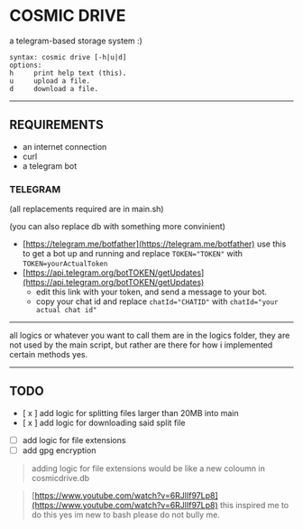 # COSMIC DRIVE

a telegram-based storage system :) 

```
syntax: cosmic drive [-h|u|d]
options:
h     print help text (this).
u     upload a file.
d     download a file.
```
---

## REQUIREMENTS
- an internet connection
- curl
- a telegram bot 

### TELEGRAM 

(all replacements required are in main.sh)

(you can also replace db with something more convinient)

- [https://telegram.me/botfather](https://telegram.me/botfather)
    use this to get a bot up and running and replace `TOKEN="TOKEN"` with `TOKEN=yourActualToken`
- [https://api.telegram.org/botTOKEN/getUpdates](https://api.telegram.org/botTOKEN/getUpdates) 
    - edit this link with your token, and send a message to your bot.
    - copy your chat id and replace `chatId="CHATID"` with `chatId="your actual chat id"`

---

all logics or whatever you want to call them are in the logics folder, they are not used by the main script, but rather are there for how i implemented certain methods yes.

---

## TODO
- [ x ] add logic for splitting files larger than 20MB into main
- [ x ] add logic for downloading said split file 
- [ ] add logic for file extensions
- [ ] add gpg encryption

> adding logic for file extensions would be like a new coloumn in cosmicdrive.db

> [https://www.youtube.com/watch?v=6RJlIf97Lp8](https://www.youtube.com/watch?v=6RJlIf97Lp8) this inspired me to do this yes
> im new to bash please do not bully me.
